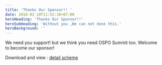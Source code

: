 ```yaml
---
title: 'Thanks Our Sponsor!! '
date: 2018-02-10T11:52:18+07:00
heroHeading: 'Thanks Our Sponsor!!'
heroSubHeading: 'Without you ,We can not done this.'
heroBackground: ''
---
```


We need you support! but we think you need OSPO Summit too.  Welcome to become our sponsor! 

Download and view : [detail scheme](https://1drv.ms/b/s!Arg2k_5HJFrbgeYQ9l11vUpMEN_l6g?e=iyVLCh)
